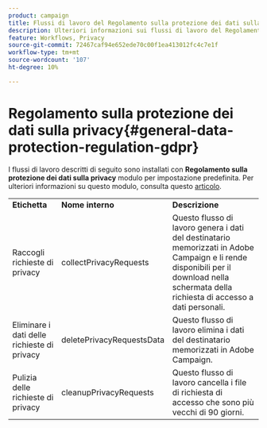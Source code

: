 ```yaml
---
product: campaign
title: Flussi di lavoro del Regolamento sulla protezione dei dati sulla privacy
description: Ulteriori informazioni sui flussi di lavoro del Regolamento sulla protezione dei dati sulla privacy
feature: Workflows, Privacy
source-git-commit: 72467caf94e652ede70c00f1ea413012fc4c7e1f
workflow-type: tm+mt
source-wordcount: '107'
ht-degree: 10%

---
```



# Regolamento sulla protezione dei dati sulla privacy{#general-data-protection-regulation-gdpr}



I flussi di lavoro descritti di seguito sono installati con **Regolamento sulla protezione dei dati sulla privacy** modulo per impostazione predefinita. Per ulteriori informazioni su questo modulo, consulta questo [articolo](https://helpx.adobe.com/it/campaign/kb/acc-privacy.html).

<table> 
 <tbody> 
  <tr> 
   <td> <strong>Etichetta</strong><br /> </td> 
   <td> <strong>Nome interno</strong><br /> </td> 
   <td> <strong>Descrizione</strong><br /> </td> 
  </tr> 
  <tr> 
   <td> <span class="uicontrol">Raccogli richieste di privacy</span> <br /> </td> 
   <td> <span class="uicontrol">collectPrivacyRequests</span> <br /> </td> 
   <td> Questo flusso di lavoro genera i dati del destinatario memorizzati in Adobe Campaign e li rende disponibili per il download nella schermata della richiesta di accesso a dati personali.<br /> </td> 
  </tr> 
  <tr> 
   <td> <span class="uicontrol">Eliminare i dati delle richieste di privacy</span> <br /> </td> 
   <td> <span class="uicontrol">deletePrivacyRequestsData</span> <br /> </td> 
   <td> Questo flusso di lavoro elimina i dati del destinatario memorizzati in Adobe Campaign.<br /> </td> 
  </tr> 
  <tr> 
   <td> <span class="uicontrol">Pulizia delle richieste di privacy</span> <br /> </td> 
   <td> <span class="uicontrol">cleanupPrivacyRequests</span> <br /> </td> 
   <td> Questo flusso di lavoro cancella i file di richiesta di accesso che sono più vecchi di 90 giorni.<br /> </td> 
  </tr> 
 </tbody> 
</table>

